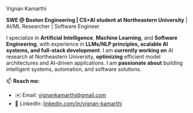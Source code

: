Vignan Kamarthi  

**SWE @ Boston Engineering | CS+AI student at Northeastern University** | AI/ML Researcher | Software Engineer

I specialize in **Artificial Intelligence**, **Machine Learning**, and **Software Engineering**, with experience in **LLMs/NLP principles, scalable AI systems, and full-stack development**. I am **currently working on** AI research at Northeastern University, **optimizing** efficient model architectures and AI-driven applications. I am **passionate about** building intelligent systems, automation, and software solutions.  

📫 **Reach me:**  
- ✉️ Email: [vignankamarthi@gmail.com](mailto:vignankamarthi@gmail.com)  
- 🔗 LinkedIn: [linkedin.com/in/vignan-kamarthi](https://www.linkedin.com/in/vignan-kamarthi/)  
